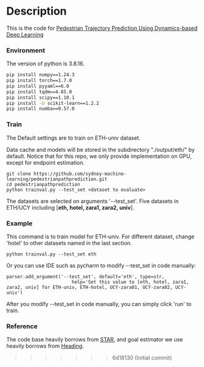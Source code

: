 # Description
This is the code for [Pedestrian Trajectory Prediction Using Dynamics-based Deep Learning](https://arxiv.org/abs/2309.09021)

### Environment
The version of python is 3.8.16.

```bash
pip install numpy==1.24.3
pip install torch==1.7.0
pip install pyyaml==6.0
pip install tqdm==4.65.0
pip install scipy==1.10.1
pip install -U scikit-learn==1.2.2
pip install numba==0.57.0
```


### Train
The Default settings are to train on ETH-univ dataset. 

Data cache and models will be stored in the subdirectory "./output/eth/" by default. Notice that for this repo, we only provide implementation on GPU, except for endpoint estimation.

```
git clone https://github.com/sydney-machine-learning/pedestrianpathprediction.git
cd pedestrianpathprediction
python trainval.py --test_set <dataset to evaluate>
```

The datasets are selected on arguments '--test_set'. Five datasets in ETH/UCY including
[**eth, hotel, zara1, zara2, univ**].

### Example

This command is to train model for ETH-univ. For different dataset, change 'hotel' to other datasets named in the last section.

```
python trainval.py --test_set eth
```

Or you can use IDE such as pycharm to modify --test_set in code manually:
```
parser.add_argument('--test_set', default='eth', type=str,
                        help='Set this value to [eth, hotel, zara1, zara2, univ] for ETH-univ, ETH-hotel, UCY-zara01, UCY-zara02, UCY-univ')
```
After you modify --test_set in code manually, you can simply click 'run' to train.


### Reference
The code base heavily borrows from [STAR](https://github.com/Majiker/STAR), and goal estimator we use heavily borrows from [Heading](https://github.com/JoeHEZHAO/expert_traj). 
>>>>>>> 6d18130 (Initial commit)
